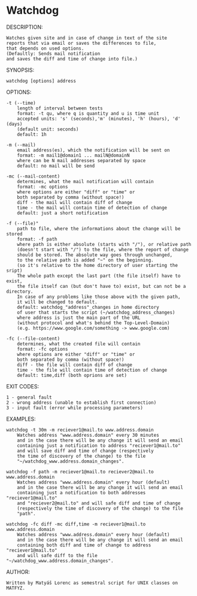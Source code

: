# Watchdog

DESCRIPTION:

    Watches given site and in case of change in text of the site
    reports that via email or saves the differences to file,
    that depends on used options.
    (Defaultly: Sends mail notification
    and saves the diff and time of change into file.)

SYNOPSIS:

    watchdog [options] address

OPTIONS:

    -t (--time)
        length of interval between tests
        format: -t qu, where q is quantity and u is time unit
        accepted units: 's' (seconds),'m' (minutes), 'h' (hours), 'd' (days)
        (default unit: seconds)
        default: 1h
        
    -m (--mail)
        email address(es), which the notification will be sent on
        format: -m mail1@domain1 ... mailN@domainN
        where can be N mail addresses separated by space
        default: no mail will be send
        
    -mc (--mail-content)
        determines, what the mail notification will contain
        format: -mc options
        where options are either "diff" or "time" or
        both separated by comma (without space!)
        diff - the mail will contain diff of change
        time - the mail will contain time of detection of change
        default: just a short notification
        
    -f (--file)"
        path to file, where the informations about the change will be stored
        format: -f path
        where path is either absolute (starts with "/"), or relative path
        (doesn't start with "/") to the file, where the report of change
        should be stored. The absolute way goes through unchanged,
        to the relative path is added "~" on the beginning.
        (so it's relative to the home directory of user starting the sript)
        The whole path except the last part (the file itself) have to exist,
        the file itself can (but don't have to) exist, but can not be a directory.
        In case of any problems like those above with the given path,
        it will be changed to default.
        default: watchdog_"address"_changes in home directory
        of user that starts the script (~/watchdog_address_changes)
        where address is just the main part of the URL
        (without protocol and what's behind the Top-Level-Domain)
        (e.g. https://www.google.com/something -> www.google.com)   
        
    -fc (--file-content)
        determines, what the created file will contain
        format: -fc options
        where options are either "diff" or "time" or
        both separated by comma (without space!)
        diff - the file will contain diff of change
        time - the file will contain time of detection of change
        default: time,diff (both oprions are set)

EXIT CODES:

    1 - general fault
    2 - wrong address (unable to establish first connection)
    3 - input fault (error while processing parameters)

EXAMPLES:

    watchdog -t 30m -m reciever1@mail.to www.address.domain
        Watches address "www.address.domain" every 30 minutes
        and in the case there will be any change it will send an email
        containing just a notification to address "reciever1@mail.to"
        and will save diff and time of change (respectively
        the time of discovery of the change) to the file
        "~/watchdog_www.address.domain_changes".

    watchdog -f path -m reciever1@mail.to reciever2@mail.to www.address.domain
        Watches address "www.address.domain" every hour (default)
        and in the case there will be any change it will send an email
        containing just a notification to both addresses "reciever1@mail.to"                                                              
        and "reciever2@mail.to" and will safe diff and time of change
        (respectively the time of discovery of the change) to the file
        "path".

    watchdog -fc diff -mc diff,time -m reciever1@mail.to www.address.domain
        Watches address "www.address.domain" every hour (default)
        and in the case there will be any change it will send an email
        containing both diff and time of change to address "reciever1@mail.to"
        and will safe diff to the file "~/watchdog_www.address.domain_changes".
        
AUTHOR:

    Written by Matyáš Lorenc as semestral script for UNIX classes on MATFYZ.
